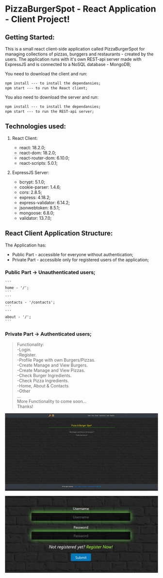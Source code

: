 # PizzaBurgerSpot - React Application - Client Project!

## Getting Started:
This is a small react client-side application called PizzaBurgerSpot for managing collections of pizzas, burggers and restaurants - created by the users. The application runs with it's own REST-api server made with ExpressJS and is connected to a NoSQL database - MongoDB;

You need to download the client and run:
```
npm install --- to install the dependansies;
npm start --- to run the React client;
```
You also need to download the server and run:
```
npm install --- to install the dependansies;
npm start --- to run the REST-api server;
```

## Technologies used:

1. React Client:
    * react: 18.2.0;
    * react-dom: 18.2.0;
    * react-router-dom: 6.10.0;
    * react-scripts: 5.0.1;

2. ExpressJS Server:
    * bcrypt: 5.1.0;
    * cookie-parser: 1.4.6;
    * cors: 2.8.5;
    * express: 4.18.2;
    * express-validator: 6.14.2;
    * jsonwebtoken: 8.5.1;
    * mongoose: 6.8.0;
    * validator: 13.7.0;

## React Client Application Structure:

The Application has:
* Public Part - accessible for everyone without authentication;
* Private Part - accessible only for registered users of the application;

### Public Part -> Unauthenticated users;
    ```
    home - '/';
    ```
    ```
    contacts - '/contacts';
    ```
    ```
    about - '/';
    ```


### Private Part -> Authenticated users;

> Functionality:\
> -Login.\
> -Register.\
> -Profile Page with own Burgers/Pizzas.\
> -Create Manage and View Burgers.\
> -Create Manage and View Pizzas.\
> -Check Burger Ingredients.\
> -Check Pizza Ingredients.\
> -Home, About & Contacts\
> -Other\
> ...\
> More Functionality to come soon...\
> Thanks!

<p><img src="https://github.com/adriqnn/ReactProject/blob/master/client/public/assets/documentation/home-page-default.jpg">
<p><img src="https://github.com/adriqnn/ReactProject/blob/master/client/public/assets/documentation/login-page-default.jpg">